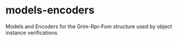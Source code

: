 # models-encoders
Models and Encoders for the Grim-Rpr-Fom structure used by object instance verifications
